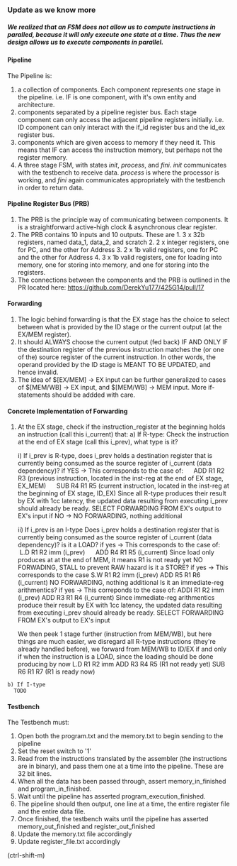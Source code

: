 ### Update as we know more

##### We realized that an FSM does not allow us to compute instructions in paralled, because it will only execute one state at a time. Thus the new design allows us to execute components in parallel.

#### Pipeline
The Pipeline is:
  1. a collection of components. Each component represents one stage in the pipeline. i.e. IF is one component, with it's own entity and architecture.
  2. components separated by a pipeline register bus. Each stage component can only access the adjacent pipeline registers initially. i.e. ID component can only interact with the if_id register bus and the id_ex register bus.
  3. components which are given access to memory if they need it. This means that IF can access the instruction memory, but perhaps not the register memory.
  4. A three stage FSM, with states _init_, _process_, and _fini_. _init_ communicates with the testbench to receive data. _process_ is where the processor is working, and _fini_ again communicates appropriately with the testbench in order to return data.
 
#### Pipeline Register Bus (PRB)
  1. The PRB is the principle way of communicating between components. It is a straightforward active-high clock & asynchronous clear register. 
  2. The PRB contains 10 inputs and 10 outputs. These are
    1. 3 x 32b registers, named data_1, data_2, and scratch
    2. 2 x integer registers, one for PC, and the other for Address
    3. 2 x 1b valid registers, one for PC and the other for Address
    4. 3 x 1b valid registers, one for loading into memory, one for storing into memory, and one for storing into the registers. 
  3. The connections between the components and the PRB is outlined in the PR located here: https://github.com/DerekYu177/425G14/pull/17

#### Forwarding
  1. The logic behind forwarding is that the EX stage has the choice to select between what is provided by the ID stage or the current output (at the EX/MEM register).
  2. It should ALWAYS choose the current output (fed back) IF  AND ONLY IF the destination register of the previous instruction matches the (or one of the) source register of the current instruction. In other words, the operand provided by the ID stage is MEANT TO BE UPDATED, and hence invalid.
  3. The idea of $[EX/MEM] -> EX input can be further generalized to cases of $[MEM/WB] -> EX input, and $[MEM/WB] -> MEM input. More if-statements should be addded with care.

#### Concrete Implementation of Forwarding
  
  1. At the EX stage, check if the instruction_register at the beginning holds an instruction (call this i_current) that:
    a) If R-type: 
    Check the instruction at the end of EX stage (call this i_prev), what type is it?
    
      i)
      If i_prev is R-type, does i_prev holds a destination register that is currently being consumed as the source register of i_current (data dependency)?
      if YES ->
      This corresponds to the case of:
      ADD R1 R2 R3 (previous instruction, located in the inst-reg at the end of EX stage, EX_MEM)
      SUB R4 R1 R5 (current instruction, located in the inst-reg at the beginning of EX stage, ID_EX)
      Since all R-type produces their result by EX with 1cc latency, the updated data resulting from executing i_prev should already be ready.
      SELECT FORWARDING FROM EX's output to EX's input
      if NO ->
      NO FORWARDING, nothing additional
      
      ii) If i_prev is an I-type
      Does i_prev holds a destination register that is currently being consumed as the source register of i_current (data dependency)?
      is it a LOAD? if yes ->
      This corresponds to the case of:
      L.D R1 R2 imm (i_prev)
      ADD R4 R1 R5 (i_current)
      Since load only produces at at the end of MEM, it means R1 is not ready yet
      NO FORWADING, STALL to prevent RAW hazard
      is it a STORE? if yes ->
      This corresponds to the case
      S.W R1 R2 imm (i_prev)
      ADD R5 R1 R6 (i_current)
      NO FORWARDING, nothing additional
      Is it an immediate-reg arithmentics? if yes ->
      This correponds to the case of:
      ADDI R1 R2 imm (i_prev)
      ADD R3 R1 R4 (i_current)
       Since immediate-reg arithmentics produce their result by EX with 1cc latency, the updated data resulting from executing i_prev should already be ready.
      SELECT FORWARDING FROM EX's output to EX's input
      
      We then peek 1 stage further (instruction from MEM/WB), but here things are much easier, we disregard all R-type instructions (they're already handled before), we forward from MEM/WB to ID/EX if and only if when the instruction is a LOAD, since the loading should be done producing by now
      L.D R1 R2 imm
      ADD R3 R4 R5 (R1 not ready yet)
      SUB R6 R1 R7 (R1 is ready now)
      
    b) If I-type
      TODO
    
      
      
       
  
#### Testbench
The Testbench must:
  1. Open both the program.txt and the memory.txt to begin sending to the pipeline
  2. Set the reset switch to '1'
  3. Read from the instructions translated by the assembler (the instructions are in binary), and pass them one at a time into the pipeline. These are 32 bit lines.
  4. When all the data has been passed through, assert memory_in_finished and program_in_finished.
  4. Wait until the pipeline has asserted program_execution_finished.
  5. The pipeline should then output, one line at a time, the entire register file and the entire data file.
  6. Once finished, the testbench waits until the pipeline has asserted  memory_out_finished and register_out_finished
  7. Update the memory.txt file accordingly
  8. Update register_file.txt accordingly

(ctrl-shift-m)
